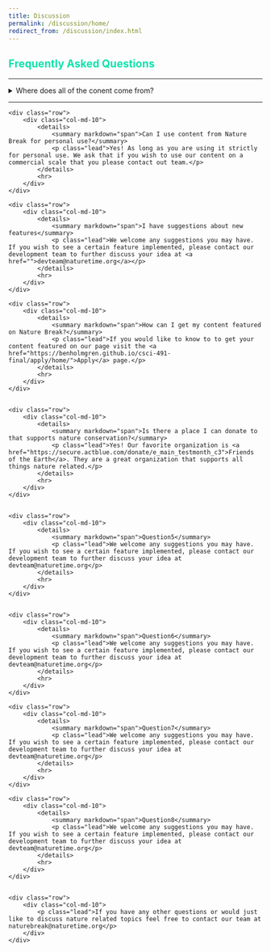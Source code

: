 ```yaml
---
title: Discussion
permalink: /discussion/home/
redirect_from: /discussion/index.html
---
```


<style>

	h2, h3 {
		color: rgb(12,227,172)
	}	

	.container, .row, .col-md-10 {
		max-width: 100%;
	}

</style>


<div class="container">
	<div class="row">
		<div class="col-md-10">
			<h2 class="header-light regular-pad">Frequently Asked Questions</h2>
			<hr>
			<details>
				<summary markdown="span">Where does all of the conent come from?</summary>
				<p class="lead">While we supply most of the photos, video, and music. We also have people from all around the world submit their nature content.</p>
			</details>
			<hr>
		</div>
	</div>

	<div class="row">
		<div class="col-md-10">
			<details>
				<summary markdown="span">Can I use content from Nature Break for personal use?</summary>
				<p class="lead">Yes! As long as you are using it strictly for personal use. We ask that if you wish to use our content on a commercial scale that you please contact out team.</p>
			</details>
			<hr>
		</div>
	</div>

	<div class="row">
		<div class="col-md-10">
			<details>
				<summary markdown="span">I have suggestions about new features</summary>
				<p class="lead">We welcome any suggestions you may have. If you wish to see a certain feature implemented, please contact our development team to further discuss your idea at <a href="">devteam@naturetime.org</a></p>
			</details>
			<hr>
		</div>
	</div>

	<div class="row">
		<div class="col-md-10">
			<details>
				<summary markdown="span">How can I get my content featured on Nature Break?</summary>
				<p class="lead">If you would like to know to to get your content featured on our page visit the <a href="https://benholmgren.github.io/csci-491-final/apply/home/">Apply</a> page.</p>
			</details>
			<hr>
		</div>
	</div>


	<div class="row">
		<div class="col-md-10">
			<details>
				<summary markdown="span">Is there a place I can donate to that supports nature conservation?</summary>
				<p class="lead">Yes! Our favorite organization is <a href="https://secure.actblue.com/donate/e_main_testmonth_c3">Friends of the Earth</a>. They are a great organization that supports all things nature related.</p>
			</details>
			<hr>
		</div>
	</div>


	<div class="row">
		<div class="col-md-10">
			<details>
				<summary markdown="span">Question5</summary>
				<p class="lead">We welcome any suggestions you may have. If you wish to see a certain feature implemented, please contact our development team to further discuss your idea at devteam@naturetime.org</p>
			</details>
			<hr>
		</div>
	</div>


	<div class="row">
		<div class="col-md-10">
			<details>
				<summary markdown="span">Question6</summary>
				<p class="lead">We welcome any suggestions you may have. If you wish to see a certain feature implemented, please contact our development team to further discuss your idea at devteam@naturetime.org</p>
			</details>
			<hr>
		</div>
	</div>

	<div class="row">
		<div class="col-md-10">
			<details>
				<summary markdown="span">Question7</summary>
				<p class="lead">We welcome any suggestions you may have. If you wish to see a certain feature implemented, please contact our development team to further discuss your idea at devteam@naturetime.org</p>
			</details>
			<hr>
		</div>
	</div>

	<div class="row">
		<div class="col-md-10">
			<details>
				<summary markdown="span">Question8</summary>
				<p class="lead">We welcome any suggestions you may have. If you wish to see a certain feature implemented, please contact our development team to further discuss your idea at devteam@naturetime.org</p>
			</details>
			<hr>
		</div>
	</div>


	<div class="row">
		<div class="col-md-10">
			<p class="lead">If you have any other questions or would just like to discuss nature related topics feel free to contact our team at naturebreak@naturetime.org</p>
		</div>
	</div>
</div>

